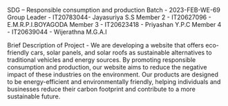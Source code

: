 SDG – Responsible consumption and production 
Batch - 2023-FEB-WE-69
Group Leader - IT20783044- Jayasuriya S.S
Member 2 - IT20627096 - E.M.R.P.I.BOYAGODA 
Member 3 - IT20623418 - Priyashan Y.P.C
Member 4 - IT20639044 - Wijerathna M.G.A.I

Brief Description of Project -
We are developing a website that offers eco-friendly cars, solar panels, and solar roofs as sustainable alternatives to traditional vehicles and energy sources. By promoting responsible consumption and production, our website aims to reduce the negative impact of these industries on the environment. Our products are designed to be energy-efficient and environmentally friendly, helping individuals and businesses reduce their carbon footprint and contribute to a more sustainable future.
